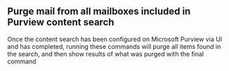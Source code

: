 ## Purge mail from all mailboxes included in Purview content search
Once the content search has been configured on Microsoft Purview via UI and has completed, running these commands will purge all items found in the search, and then show results of what was purged with the final command
